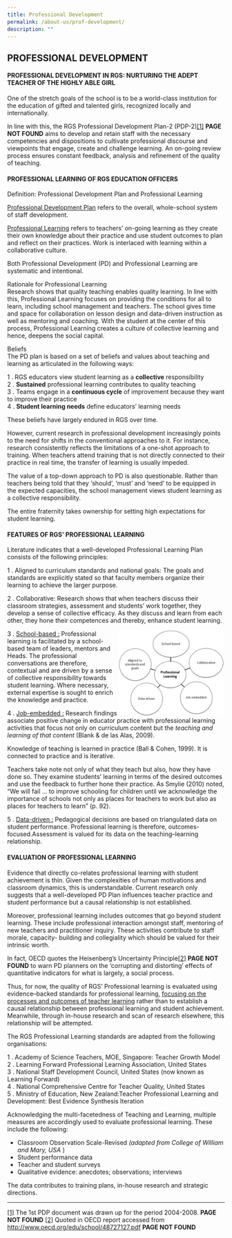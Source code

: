 ```yaml
---
title: Professional Development
permalink: /about-us/prof-development/
description: ""
---
```

## PROFESSIONAL DEVELOPMENT

#### PROFESSIONAL DEVELOPMENT IN RGS: NURTURING THE ADEPT TEACHER OF THE HIGHLY ABLE GIRL

One of the stretch goals of the school is to be a world-class institution for the education of gifted and talented girls, recognized locally and internationally.

In line with this, the RGS Professional Development Plan-2 (PDP-2)[\[1\]](https://www.rgs.edu.sg/about-us/professional-development#_ftn1) **PAGE NOT FOUND** aims to develop and retain staff with the necessary competencies and dispositions to cultivate professional discourse and viewpoints that engage, create and challenge learning. An on-going review process ensures constant feedback, analysis and refinement of the quality of teaching.

#### PROFESSIONAL LEARNING OF RGS EDUCATION OFFICERS

Definition: Professional Development Plan and Professional Learning

<u>Professional Development Plan</u> refers to the overall, whole-school system of staff development.

<u>Professional Learning</u> refers to teachers’ on-going learning as they create their own knowledge about their practice and use student outcomes to plan and reflect on their practices. Work is interlaced with learning within a collaborative culture.

Both Professional Development (PD) and Professional Learning are systematic and intentional.

Rationale for Professional Learning<br>
Research shows that quality teaching enables quality learning. In line with this, Professional Learning focuses on providing the conditions for all to learn, including school management and teachers. The school gives time and space for collaboration on lesson design and data-driven instruction as well as mentoring and coaching. With the student at the center of this process, Professional Learning creates a culture of collective learning and hence, deepens the social capital.

Beliefs<br>
The PD plan is based on a set of beliefs and values about teaching and learning as articulated in the following ways:

1 \.  RGS educators view student learning as a **collective** responsibility<br>
2 \.  **Sustained** professional learning contributes to quality teaching<br>
3 \.  Teams engage in a **continuous cycle** of improvement because they want to improve their practice<br>
4 \.  **Student learning needs** define educators’ learning needs

These beliefs have largely endured in RGS over time.

However, current research in professional development increasingly points to the need for shifts in the conventional approaches to it. For instance, research consistently reflects the limitations of a one-shot approach to training. When teachers attend training that is not directly connected to their practice in real time, the transfer of learning is usually impeded.

The value of a top-down approach to PD is also questionable. Rather than teachers being told that they ‘should’, ‘must’ and ‘need’ to be equipped in the expected capacities, the school management views student learning as a collective responsibility.

The entire fraternity takes ownership for setting high expectations for student learning.

#### FEATURES OF RGS' PROFESSIONAL LEARNING

Literature indicates that a well-developed Professional Learning Plan consists of the following principles:

1 \.  Aligned to curriculum standards and national goals: The goals and standards are explicitly stated so that faculty members organize their learning to achieve the larger purpose.
    
2 \.  Collaborative: Research shows that when teachers discuss their classroom strategies, assessment and students’ work together, they develop a sense of collective efficacy. As they discuss and learn from each other, they hone their competences and thereby, enhance student learning.

<img src="/images/Prof dev infographic 1.jpg" style="width:49%" align=right>

3 \.  <u>School-based :</u> Professional learning is facilitated by a school-based team of leaders, mentors and Heads. The professional conversations are therefore, contextual and are driven by a sense of collective responsibility towards student learning. Where necessary, external expertise is sought to enrich the knowledge and practice.

4 \.  <u>Job-embedded :</u> Research findings associate positive change in educator practice with professional learning activities that focus not only on curriculum content but the _teaching and learning of that content_ (Blank & de las Alas, 2009).
    
Knowledge of teaching is learned in practice (Ball & Cohen, 1999). It is connected to practice and is iterative.
    
Teachers take note not only of what they teach but also, how they have done so. They examine students’ learning in terms of the desired outcomes and use the feedback to further hone their practice. As Smylie (2010) noted, “We will fail … to improve schooling for children until we acknowledge the importance of schools not only as places for teachers to work but also as places for teachers to learn” (p. 92).

5 \.  <u>Data-driven :</u> Pedagogical decisions are based on triangulated data on student performance. Professional learning is therefore, outcomes-focused.Assessment is valued for its data on the teaching–learning relationship.

#### EVALUATION OF PROFESSIONAL LEARNING

Evidence that directly co-relates professional learning with student achievement is thin. Given the complexities of human motivations and classroom dynamics, this is understandable. Current research only suggests that a well-developed PD Plan influences teacher practice and student performance but a causal relationship is not established.

Moreover, professional learning includes outcomes that go beyond student learning. These include professional interaction amongst staff, mentoring of new teachers and practitioner inquiry. These activities contribute to staff morale, capacity- building and collegiality which should be valued for their intrinsic worth.

In fact, OECD quotes the Heisenberg’s Uncertainty Principle[\[2\]](https://www.rgs.edu.sg/about-us/professional-development#_ftn2) **PAGE NOT FOUND** to warn PD planners on the ‘corrupting and distorting’ effects of quantitative indicators for what is largely, a social process.

Thus, for now, the quality of RGS’ Professional learning is evaluated using evidence–backed standards for professional learning, <u>focusing on the processes and outcomes of teacher learning</u> rather than to establish a causal relationship between professional learning and student achievement. Meanwhile, through in-house research and scan of research elsewhere, this relationship will be attempted.

The RGS Professional Learning standards are adapted from the following organisations:

1 \.  Academy of Science Teachers, MOE, Singapore: Teacher Growth Model<br>
2 \.  Learning Forward Professional Learning Association, United States<br>
3 \.  National Staff Development Council, United States (now known as Learning Forward)<br>
4 \.  National Comprehensive Centre for Teacher Quality, United States<br>
5 \.  Ministry of Education, New Zealand:Teacher Professional Learning and Development: Best Evidence Synthesis Iteration

Acknowledging the multi-facetedness of Teaching and Learning, multiple measures are accordingly used to evaluate professional learning. These include the following:

*   Classroom Observation Scale-Revised _(adapted from College of William and Mary, USA_ )
*   Student performance data
*   Teacher and student surveys
*   Qualitative evidence: anecdotes; observations; interviews

The data contributes to training plans, in-house research and strategic directions.

----

[\[1\]](https://www.rgs.edu.sg/about-us/professional-development#_ftnref1) The 1st PDP document was drawn up for the period 2004-2008.  **PAGE NOT FOUND**
[\[2\]](https://www.rgs.edu.sg/about-us/professional-development#_ftnref2) Quoted in OECD report accessed from http://www.oecd.org/edu/school/48727127.pdf **PAGE NOT FOUND**